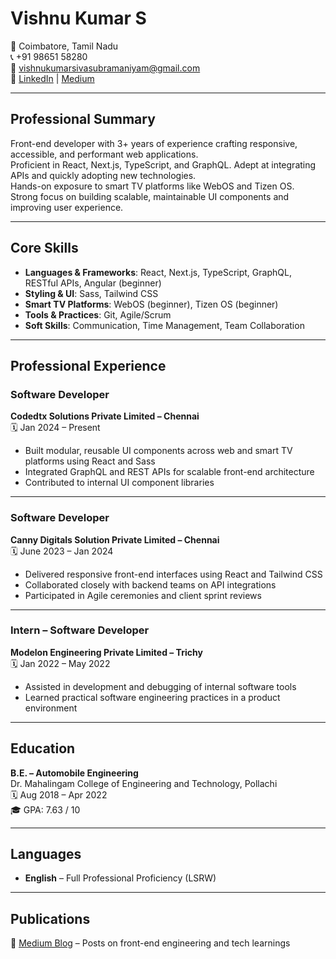 # Vishnu Kumar S

📍 Coimbatore, Tamil Nadu  
📞 +91 98651 58280  
📧 [vishnukumarsivasubramaniyam@gmail.com](mailto:vishnukumarsivasubramaniyam@gmail.com)  
🔗 [LinkedIn](https://www.linkedin.com/in/vishnukumars32/) | [Medium](https://medium.com/@vishnukumarsivasubramaniyam)

---

## Professional Summary

Front-end developer with 3+ years of experience crafting responsive, accessible, and performant web applications.  
Proficient in React, Next.js, TypeScript, and GraphQL. Adept at integrating APIs and quickly adopting new technologies.  
Hands-on exposure to smart TV platforms like WebOS and Tizen OS.  
Strong focus on building scalable, maintainable UI components and improving user experience.

---

## Core Skills

- **Languages & Frameworks**: React, Next.js, TypeScript, GraphQL, RESTful APIs, Angular (beginner)  
- **Styling & UI**: Sass, Tailwind CSS  
- **Smart TV Platforms**: WebOS (beginner), Tizen OS (beginner)  
- **Tools & Practices**: Git, Agile/Scrum  
- **Soft Skills**: Communication, Time Management, Team Collaboration  

---

## Professional Experience

### Software Developer  
**Codedtx Solutions Private Limited – Chennai**  
🗓️ Jan 2024 – Present  
- Built modular, reusable UI components across web and smart TV platforms using React and Sass  
- Integrated GraphQL and REST APIs for scalable front-end architecture  
- Contributed to internal UI component libraries  

---

### Software Developer  
**Canny Digitals Solution Private Limited – Chennai**  
🗓️ June 2023 – Jan 2024  
- Delivered responsive front-end interfaces using React and Tailwind CSS  
- Collaborated closely with backend teams on API integrations  
- Participated in Agile ceremonies and client sprint reviews  

---

### Intern – Software Developer  
**Modelon Engineering Private Limited – Trichy**  
🗓️ Jan 2022 – May 2022  
- Assisted in development and debugging of internal software tools  
- Learned practical software engineering practices in a product environment  

---

## Education

**B.E. – Automobile Engineering**  
Dr. Mahalingam College of Engineering and Technology, Pollachi  
🗓️ Aug 2018 – Apr 2022  
🎓 GPA: 7.63 / 10

---

## Languages

- **English** – Full Professional Proficiency (LSRW)

---

## Publications

📝 [Medium Blog](https://medium.com/@vishnukumarsivasubramaniyam) – Posts on front-end engineering and tech learnings
